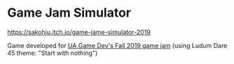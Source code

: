 # Game Jam Simulator
https://sakohju.itch.io/game-jame-simulator-2019

Game developed for [UA Game Dev's Fall 2019 game jam](https://itch.io/jam/ua-gamedev-fall-2019/entries) (using Ludum Dare 45 theme: "Start with nothing")
